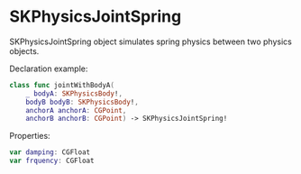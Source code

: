 # SKPhysicsJointSpring

SKPhysicsJointSpring object simulates spring physics between two physics objects.

Declaration example:
```swift 
class func jointWithBodyA(
    _ bodyA: SKPhysicsBody!,
    bodyB bodyB: SKPhysicsBody!,
    anchorA anchorA: CGPoint,
    anchorB anchorB: CGPoint) -> SKPhysicsJointSpring!
```

Properties:
```swift
var damping: CGFloat
var frquency: CGFloat
```